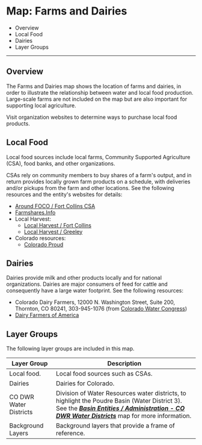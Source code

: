 # Map: Farms and Dairies

* Overview
* Local Food
* Dairies
* Layer Groups

------------------------

## Overview

The Farms and Dairies map shows the location of farms and dairies,
in order to illustrate the relationship between water and local food production.
Large-scale farms are not included on the map but are also important for supporting local agriculture.

Visit organization websites to determine ways to purchase local food products.

## Local Food ###

Local food sources include local farms, Community Supported Agriculture (CSA), food banks, and other organizations.

CSAs rely on community members to buy shares of a farm's output,
and in return provides locally grown farm products on a schedule,
with deliveries and/or pickups from the farm and other locations.
See the following resources and the entity's websites for details:

* [Around FOCO / Fort Collins CSA](https://aroundfoco.com/fort-collins-csa/)
* [Farmshares.Info](https://farmshares.info/csas/browseFullList/Colorado)
* Local Harvest:
    + [Local Harvest / Fort Collins](https://www.localharvest.org/fort-collins-co)
    + [Local Harvest / Greeley](https://www.localharvest.org/greeley-co)
* Colorado resources:
    + [Colorado Proud](https://ag.colorado.gov/markets/colorado-proud)

## Dairies ###

Dairies provide milk and other products locally and for national organizations.
Dairies are major consumers of feed for cattle and consequently have a large water footprint.
See the following resources:

* Colorado Dairy Farmers, 12000 N. Washington Street, Suite 200, Thornton, CO 80241, 303-945-1076
  (from [Colorado Water Congress](https://web.cowatercongress.org/Members/Colorado-Dairy-Farmers-306))
* [Dairy Farmers of America](https://www.dfamilk.com/)

## Layer Groups

The following layer groups are included in this map.

| **Layer Group** | **Description** |
| -- | -- |
| Local food. | Local food sources such as CSAs. |
| Dairies | Dairies for Colorado. |
| CO DWR Water Districts | Division of Water Resources water districts, to highlight the Poudre Basin (Water District 3).  See the [***Basin Entities / Administration - CO DWR Water Districts***](#map/entities-codwr-waterdistricts) map for more information. |
| Background Layers | Background layers that provide a frame of reference. |
